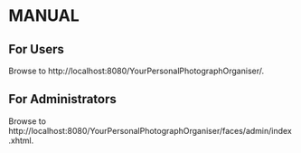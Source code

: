 
# MANUAL

## For Users

Browse to http://localhost:8080/YourPersonalPhotographOrganiser/.

## For Administrators

Browse to http://localhost:8080/YourPersonalPhotographOrganiser/faces/admin/index.xhtml.
